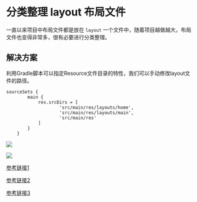 # 分类整理 layout 布局文件

一直以来项目中布局文件都是放在 `layout` 一个文件中，随着项目越做越大，布局文件也变得非常多，很有必要进行分类整理。
## 解决方案
利用Gradle脚本可以指定Resource文件目录的特性，我们可以手动修改layout文件的路径。
```
sourceSets {
        main {
            res.srcDirs = [
                    'src/main/res/layouts/home',
                    'src/main/res/layouts/main',
                    'src/main/res'
            ]
        }
    }
```

![](http://onru0wbs0.bkt.clouddn.com/android/2017-04-09-16-25-40.jpg)


![](http://onru0wbs0.bkt.clouddn.com/android/2017-04-09-16-27-51.jpg)

[参考链接1](http://www.jianshu.com/p/c2c8461999be)

[参考链接2](http://www.jianshu.com/p/fcc831e87b3d)

[参考链接3](http://blog.csdn.net/u011156012/article/details/50575117)
